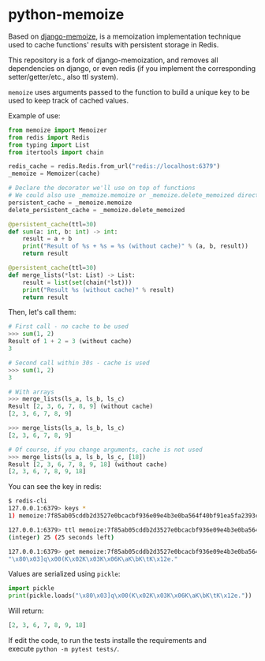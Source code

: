 # python-memoize
Based on [django-memoize](http://django-memoize.readthedocs.io/en/latest), is a memoization implementation technique used to cache functions' results with persistent storage in Redis.

This repository is a fork of django-memoization, and removes all dependencies on django, or even redis (if you implement the corresponding setter/getter/etc., also ttl system).

`memoize` uses arguments passed to the function to build a unique key to be used to keep track of cached values.

Example of use:
```python
from memoize import Memoizer
from redis import Redis
from typing import List
from itertools import chain

redis_cache = redis.Redis.from_url("redis://localhost:6379")
_memoize = Memoizer(cache)

# Declare the decorator we'll use on top of functions
# We could also use _memoize.memoize or _memoize.delete_memoized directly
persistent_cache = _memoize.memoize
delete_persistent_cache = _memoize.delete_memoized

@persistent_cache(ttl=30)
def sum(a: int, b: int) -> int:
    result = a + b
    print("Result of %s + %s = %s (without cache)" % (a, b, result))
    return result

@persistent_cache(ttl=30)
def merge_lists(*lst: List) -> List:
    result = list(set(chain(*lst)))
    print("Result %s (without cache)" % result)
    return result
```

Then, let's call them:
```python
# First call - no cache to be used
>>> sum(1, 2)
Result of 1 + 2 = 3 (without cache)
3

# Second call within 30s - cache is used
>>> sum(1, 2)
3

# With arrays
>>> merge_lists(ls_a, ls_b, ls_c)
Result [2, 3, 6, 7, 8, 9] (without cache)
[2, 3, 6, 7, 8, 9]

>>> merge_lists(ls_a, ls_b, ls_c)
[2, 3, 6, 7, 8, 9]

# Of course, if you change arguments, cache is not used
>>> merge_lists(ls_a, ls_b, ls_c, [18])
Result [2, 3, 6, 7, 8, 9, 18] (without cache)
[2, 3, 6, 7, 8, 9, 18]
```

You can see the key in redis:
```bash
$ redis-cli
127.0.0.1:6379> keys *
1) memoize:7f85ab05cddb2d3527e0bcacbf936e09e4b3e0ba564f40bf91ea5fa2393c0bfc

127.0.0.1:6379> ttl memoize:7f85ab05cddb2d3527e0bcacbf936e09e4b3e0ba564f40bf91ea5fa2393c0bfc 
(integer) 25 (25 seconds left)

127.0.0.1:6379> get memoize:7f85ab05cddb2d3527e0bcacbf936e09e4b3e0ba564f40bf91ea5fa2393c0bfc
"\x80\x03]q\x00(K\x02K\x03K\x06K\aK\bK\tK\x12e."
```

Values are serialized using `pickle`:
```python
import pickle
print(pickle.loads("\x80\x03]q\x00(K\x02K\x03K\x06K\aK\bK\tK\x12e."))
```

Will return:
```python
[2, 3, 6, 7, 8, 9, 18]
```

If edit the code, to run the tests installe the requirements and execute ``python -m pytest tests/``.